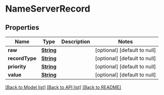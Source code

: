 # NameServerRecord
## Properties

Name | Type | Description | Notes
------------ | ------------- | ------------- | -------------
**raw** | [**String**](string) |  | [optional] [default to null]
**recordType** | [**String**](string) |  | [optional] [default to null]
**priority** | [**String**](string) |  | [optional] [default to null]
**value** | [**String**](string) |  | [optional] [default to null]

[[Back to Model list]](../README#documentation-for-models) [[Back to API list]](../README#documentation-for-api-endpoints) [[Back to README]](../README)

